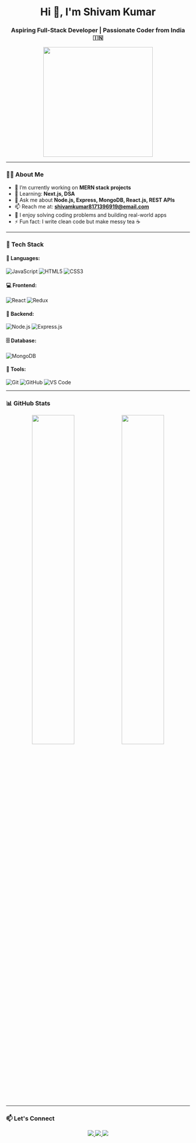 <h1 align="center">Hi 👋, I'm Shivam Kumar</h1>
<h3 align="center">Aspiring Full-Stack Developer | Passionate Coder from India 🇮🇳</h3>

<p align="center">
  <img src="https://media.giphy.com/media/qgQUggAC3Pfv687qPC/giphy.gif" width="300">
</p>

---

### 👨‍💻 About Me

- 🔭 I’m currently working on **MERN stack projects**
- 🌱 Learning: **Next.js, DSA**
- 💬 Ask me about **Node.js, Express, MongoDB, React.js, REST APIs**
- 📫 Reach me at: **shivamkumar8171396919@email.com**
- 🧠 I enjoy solving coding problems and building real-world apps
- ⚡ Fun fact: I write clean code but make messy tea ☕

---

### 🚀 Tech Stack

#### 🔷 Languages:
![JavaScript](https://img.shields.io/badge/-JavaScript-black?style=flat-square&logo=javascript)
![HTML5](https://img.shields.io/badge/-HTML5-E34F26?style=flat-square&logo=html5&logoColor=white)
![CSS3](https://img.shields.io/badge/-CSS3-1572B6?style=flat-square&logo=css3)

#### 💻 Frontend:
![React](https://img.shields.io/badge/-React-20232A?style=flat-square&logo=react)
![Redux](https://img.shields.io/badge/-Redux-764ABC?style=flat-square&logo=redux)

#### 🧩 Backend:
![Node.js](https://img.shields.io/badge/-Node.js-339933?style=flat-square&logo=node.js)
![Express.js](https://img.shields.io/badge/-Express.js-black?style=flat-square&logo=express)

#### 🗄️ Database:
![MongoDB](https://img.shields.io/badge/-MongoDB-4EA94B?style=flat-square&logo=mongodb)

#### 🔧 Tools:
![Git](https://img.shields.io/badge/-Git-F05032?style=flat-square&logo=git)
![GitHub](https://img.shields.io/badge/-GitHub-181717?style=flat-square&logo=github)
![VS Code](https://img.shields.io/badge/-VSCode-007ACC?style=flat-square&logo=visual-studio-code)

---

### 📊 GitHub Stats

<p align="center">
  <img src="https://github-readme-stats.vercel.app/api?username=ShivamKumar&show_icons=true&theme=tokyonight" width="48%" />
  <img src="https://github-readme-streak-stats.herokuapp.com/?user=ShivamKumar&theme=tokyonight" width="48%" />
</p>

---

### 📫 Let's Connect

<p align="center">
  <a href="https://www.linkedin.com/in/shivam-kumar-737562220/" target="_blank">
    <img src="https://img.shields.io/badge/LinkedIn-blue?style=for-the-badge&logo=linkedin">
  </a>
  <a href="shivamkumar8171396919@email.com">
    <img src="https://img.shields.io/badge/Gmail-D14836?style=for-the-badge&logo=gmail&logoColor=white">
  </a>
  <a href="https://github.com/shivamdhiryan">
    <img src="https://img.shields.io/badge/GitHub-100000?style=for-the-badge&logo=github&logoColor=white">
  </a>
</p>
